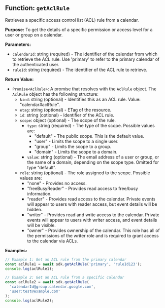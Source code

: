 ## Function: `getAclRule`

Retrieves a specific access control list (ACL) rule from a calendar.

**Purpose:**
To get the details of a specific permission or access level for a user or group on a calendar.

**Parameters:**
- `calendarId`: string (required) - The identifier of the calendar from which to retrieve the ACL rule. Use 'primary' to refer to the primary calendar of the authenticated user.
- `ruleId`: string (required) - The identifier of the ACL rule to retrieve.

**Return Value:**
- `Promise<AclRule>`: A promise that resolves with the `AclRule` object. The `AclRule` object has the following structure:
  - `kind`: string (optional) - Identifies this as an ACL rule. Value: "calendar#aclRule".
  - `etag`: string (optional) - ETag of the resource.
  - `id`: string (optional) - Identifier of the ACL rule.
  - `scope`: object (optional) - The scope of the rule.
    - `type`: string (required) - The type of the scope. Possible values are:
      - "default" - The public scope. This is the default value.
      - "user" - Limits the scope to a single user.
      - "group" - Limits the scope to a group.
      - "domain" - Limits the scope to a domain.
    - `value`: string (optional) - The email address of a user or group, or the name of a domain, depending on the scope type. Omitted for type "default".
  - `role`: string (optional) - The role assigned to the scope. Possible values are:
    - "none" - Provides no access.
    - "freeBusyReader" - Provides read access to free/busy information.
    - "reader" - Provides read access to the calendar. Private events will appear to users with reader access, but event details will be hidden.
    - "writer" - Provides read and write access to the calendar. Private events will appear to users with writer access, and event details will be visible.
    - "owner" - Provides ownership of the calendar. This role has all of the permissions of the writer role and is required to grant access to the calendar via ACLs.

**Examples:**
```typescript
// Example 1: Get an ACL rule from the primary calendar
const aclRule1 = await sdk.getAclRule('primary', 'ruleId123');
console.log(aclRule1);

// Example 2: Get an ACL rule from a specific calendar
const aclRule2 = await sdk.getAclRule(
  'calendarId@group.calendar.google.com',
  'user:test@example.com'
);
console.log(aclRule2);
```